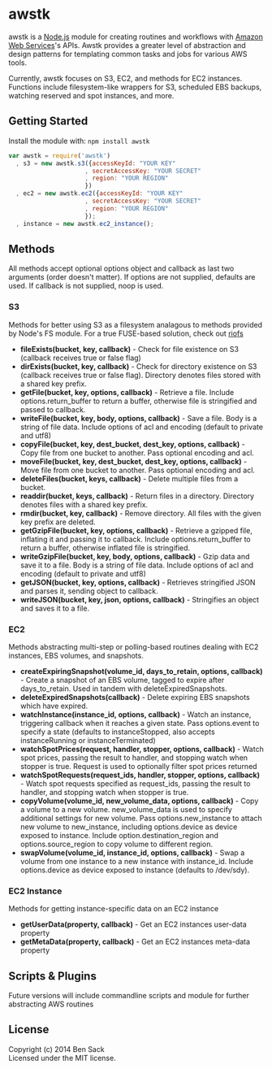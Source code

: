 # awstk

awstk is a [Node.js](http://nodejs.org) module for creating routines and workflows with [Amazon Web Services](https://aws.amazon.com)'s APIs. Awstk provides a greater level of abstraction and design patterns for templating common tasks and jobs for various AWS tools.

Currently, awstk focuses on S3, EC2, and methods for EC2 instances. Functions include filesystem-like wrappers for S3, scheduled EBS backups, watching reserved and spot instances, and more.

## Getting Started
Install the module with: `npm install awstk`

```javascript
var awstk = require('awstk')
  , s3 = new awstk.s3({accessKeyId: "YOUR KEY"
                     , secretAccessKey: "YOUR SECRET"
                     , region: "YOUR REGION"
                     })
  , ec2 = new awstk.ec2({accessKeyId: "YOUR KEY"
                     , secretAccessKey: "YOUR SECRET"
                     , region: "YOUR REGION"
                     });
  , instance = new awstk.ec2_instance();
```

## Methods
All methods accept optional options object and callback as last two arguments (order doesn't matter). If options are not supplied, defaults are used. If callback is not supplied, noop is used.

### S3
Methods for better using S3 as a filesystem analagous to methods provided by Node's FS module. For a true FUSE-based solution, check out [riofs](https://github.com/skoobe/riofs)

* **fileExists(bucket, key, callback)** - Check for file existence on S3 (callback receives true or false flag)
* **dirExists(bucket, key, callback)** - Check for directory existence on S3 (callback receives true or false flag). Directory denotes files stored with a shared key prefix.
* **getFile(bucket, key, options, callback)** - Retrieve a file. Include options.return_buffer to return a buffer, otherwise file is stringified and passed to callback.
* **writeFile(bucket, key, body, options, callback)** - Save a file. Body is a string of file data. Include options of acl and encoding (default to private and utf8)
* **copyFile(bucket, key, dest_bucket, dest_key, options, callback)** - Copy file from one bucket to another. Pass optional encoding and acl.
* **moveFile(bucket, key, dest_bucket, dest_key, options, callback)** - Move file from one bucket to another. Pass optional encoding and acl.
* **deleteFiles(bucket, keys, callback)** - Delete multiple files from a bucket.
* **readdir(bucket, keys, callback)** - Return files in a directory. Directory denotes files with a shared key prefix.
* **rmdir(bucket, key, callback)** - Remove directory. All files with the given key prefix are deleted.
* **getGzipFile(bucket, key, options, callback)** - Retrieve a gzipped file, inflating it and passing it to callback. Include options.return_buffer to return a buffer, otherwise inflated file is stringified.
* **writeGzipFile(bucket, key, body, options, callback)** - Gzip data and save it to a file. Body is a string of file data. Include options of acl and encoding (default to private and utf8)
* **getJSON(bucket, key, options, callback)** - Retrieves stringified JSON and parses it, sending object to callback.
* **writeJSON(bucket, key, json, options, callback)** - Stringifies an object and saves it to a file.

### EC2
Methods abstracting multi-step or polling-based routines dealing with EC2 instances, EBS volumes, and snapshots.

* **createExpiringSnapshot(volume_id, days_to_retain, options, callback)** - Create a snapshot of an EBS volume, tagged to expire after days_to_retain. Used in tandem with deleteExpiredSnapshots.
* **deleteExpiredSnapshots(callback)** - Delete expiring EBS snapshots which have expired.
* **watchInstance(instance_id, options, callback)** - Watch an instance, triggering callback when it reaches a given state. Pass options.event to specify a state (defaults to instanceStopped, also accepts instanceRunning or instanceTerminated)
* **watchSpotPrices(request, handler, stopper, options, callback)** - Watch spot prices, passing the result to handler, and stopping watch when stopper is true. Request is used to optionally filter spot prices returned
* **watchSpotRequests(request_ids, handler, stopper, options, callback)** - Watch spot requests specified as request_ids, passing the result to handler, and stopping watch when stopper is true.
* **copyVolume(volume_id, new_volume_data, options, callback)** - Copy a volume to a new volume. new_volume_data is used to specify additional settings for new volume. Pass options.new_instance to attach new volume to new_instance, including options.device as device exposed to instance. Include option.destination_region and options.source_region to copy volume to different region.
* **swapVolume(volume_id, instance_id, options, callback)** - Swap a volume from one instance to a new instance with instance_id. Include options.device as device exposed to instance (defaults to /dev/sdy).

### EC2 Instance
Methods for getting instance-specific data on an EC2 instance

* **getUserData(property, callback)** - Get an EC2 instances user-data property
* **getMetaData(property, callback)** - Get an EC2 instances meta-data property

## Scripts & Plugins
Future versions will include commandline scripts and module for further abstracting AWS routines

## License
Copyright (c) 2014 Ben Sack  
Licensed under the MIT license.

